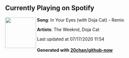 ## Currently Playing on Spotify

[<img align="left" width="100" src="https://i.scdn.co/image/ab67616d00001e0259612a59ef333109d15faa8d">](https://open.spotify.com/album/0Jh3A8NAbc9eFpdUfhDedt)

**Song**: In Your Eyes (with Doja Cat) - Remix

**Artists**: The Weeknd, Doja Cat

Last updated at 07/17/2020 11:54

#### Generated with [20chan/github-now](https://github.com/20chan/github-now)